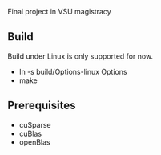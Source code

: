 Final project in VSU magistracy


Build
-----

Build under Linux is only supported for now.

* ln -s build/Options-linux Options
* make

Prerequisites
-------------

* cuSparse
* cuBlas
* openBlas
